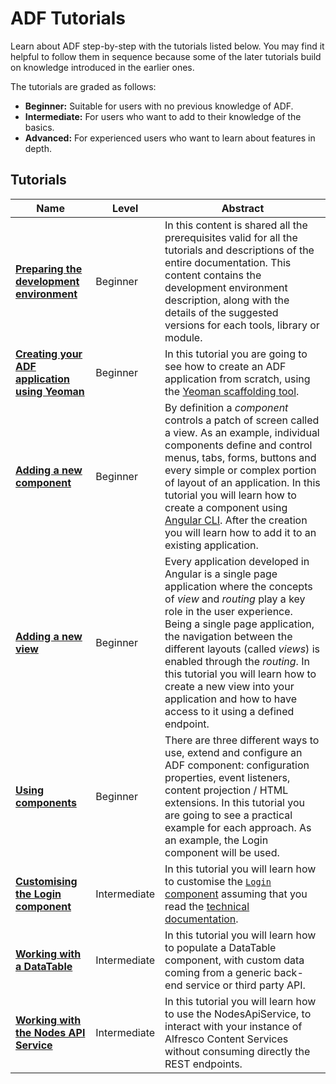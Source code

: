 # ADF Tutorials

Learn about ADF step-by-step with the tutorials listed below.
You may find it helpful to follow them in sequence because some of the
later tutorials build on knowledge introduced in the earlier ones.

The tutorials are graded as follows:

-   **Beginner:** Suitable for users with no previous knowledge of ADF.
-   **Intermediate:** For users who want to add to their knowledge of the basics.
-   **Advanced:** For experienced users who want to learn about features in depth.

## Tutorials

| Name | Level | Abstract |
| -- | -- | -- |
| [**Preparing the development environment**](preparing-environment.md) | Beginner | In this content is shared all the prerequisites valid for all the tutorials and descriptions of the entire documentation. This content contains the development environment description, along with the details of the suggested versions for each tools, library or module. |
| [**Creating your ADF application using Yeoman**](creating-the-app-using-yeoman.md) | Beginner | In this tutorial you are going to see how to create an ADF application from scratch, using the [Yeoman scaffolding tool](http://yeoman.io/). |
| [**Adding a new component**](new-component.md) | Beginner | By definition a _component_ controls a patch of screen called a view. As an example, individual components define and control menus, tabs, forms, buttons and every simple or complex portion of layout of an application. In this tutorial you will learn how to create a component using [Angular CLI](https://cli.angular.io/). After the creation you will learn how to add it to an existing application. |
| [**Adding a new view**](new-view.md) | Beginner | Every application developed in Angular is a single page application where the concepts of _view_ and _routing_ play a key role in the user experience. Being a single page application, the navigation between the different layouts (called _views_) is enabled through the _routing_. In this tutorial you will learn how to create a new view into your application and how to have access to it using a defined endpoint. |
| [**Using components**](using-components.md) | Beginner | There are three different ways to use, extend and configure an ADF component: configuration properties, event listeners, content projection / HTML extensions. In this tutorial you are going to see a practical example for each approach. As an example, the Login component will be used. |
| [**Customising the Login component**](customising-login.md) | Intermediate | In this tutorial you will learn how to customise the [`Login` component](https://alfresco.github.io/adf-component-catalog/components/LoginComponent.html) assuming that you read the [technical documentation](https://alfresco.github.io/adf-component-catalog/components/LoginComponent.html). |
| [**Working with a DataTable**](working-with-data-table.md) | Intermediate | In this tutorial you will learn how to populate a DataTable component, with custom data coming from a generic back-end service or third party API. |
| [**Working with the Nodes API Service**](working-with-nodes-api-service.md) | Intermediate | In this tutorial you will learn how to use the NodesApiService, to interact with your instance of Alfresco Content Services without consuming directly the REST endpoints. |
